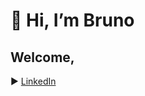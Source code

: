 # 👋 Hi, I’m Bruno

## Welcome,

:arrow_forward: [LinkedIn](https://www.linkedin.com/in/cavalcantibrunno/)
